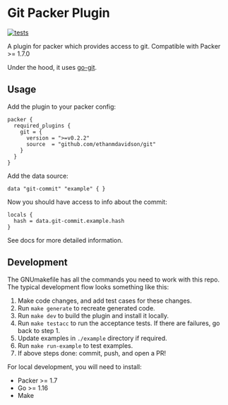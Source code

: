 # Git Packer Plugin

[![tests](https://github.com/ethanmdavidson/packer-plugin-git/actions/workflows/run-tests.yml/badge.svg)](https://github.com/ethanmdavidson/packer-plugin-git/actions/workflows/run-tests.yml)

A plugin for packer which provides access to git. Compatible with Packer >= 1.7.0

Under the hood, it uses [go-git](https://github.com/go-git/go-git).

## Usage

Add the plugin to your packer config:

```hcl
packer {
  required_plugins {
    git = {
      version = ">=v0.2.2"
      source  = "github.com/ethanmdavidson/git"
    }
  }
}
```

Add the data source:

```hcl
data "git-commit" "example" { }
```

Now you should have access to info about the commit:

```hcl
locals {
  hash = data.git-commit.example.hash
}
```

See docs for more detailed information.

## Development

The GNUmakefile has all the commands you need to work with this repo. 
The typical development flow looks something like this:

1) Make code changes, and add test cases for these changes.
2) Run `make generate` to recreate generated code.
2) Run `make dev` to build the plugin and install it locally.
3) Run `make testacc` to run the acceptance tests. If there are failures, go back to step 1.
4) Update examples in `./example` directory if required.
5) Run `make run-example` to test examples.
6) If above steps done: commit, push, and open a PR!

For local development, you will need to install:
- Packer >= 1.7
- Go >= 1.16
- Make
